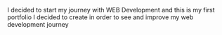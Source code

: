I decided to start my journey with WEB Development and this is my first portfolio I decided to create in order to see and improve my web development journey
